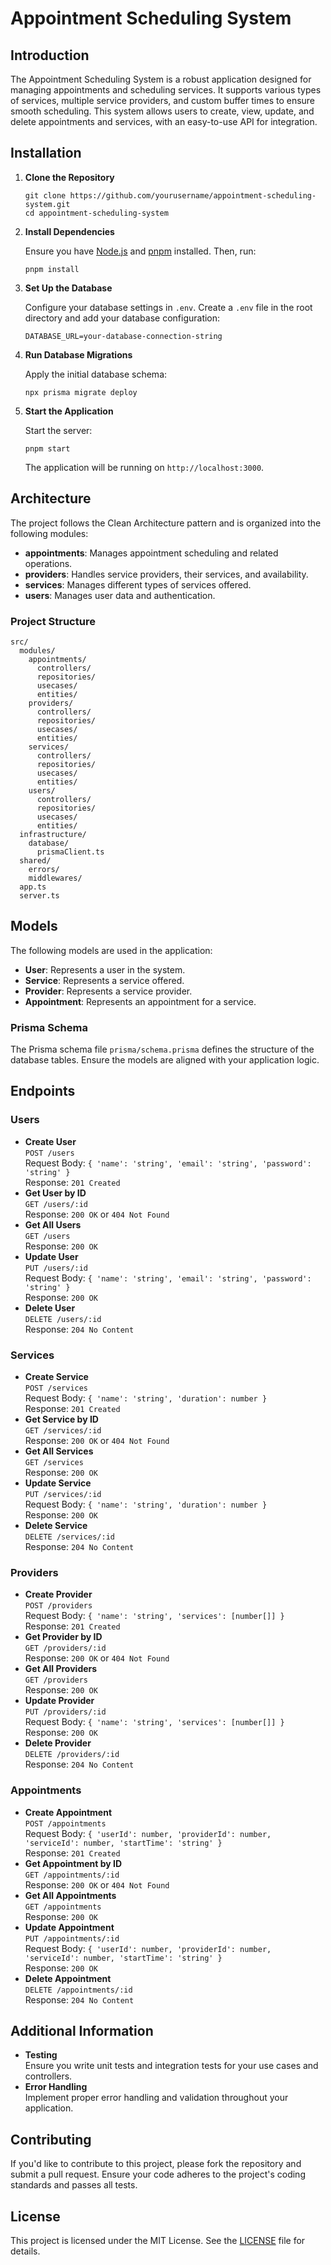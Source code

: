 # Appointment Scheduling System

## Introduction

The Appointment Scheduling System is a robust application designed for managing appointments and scheduling services. It supports various types of services, multiple service providers, and custom buffer times to ensure smooth scheduling. This system allows users to create, view, update, and delete appointments and services, with an easy-to-use API for integration.

## Installation

1.  **Clone the Repository**

    ```
    git clone https://github.com/yourusername/appointment-scheduling-system.git
    cd appointment-scheduling-system
    ```

2.  **Install Dependencies**

    Ensure you have [Node.js](https://nodejs.org/) and [pnpm](https://pnpm.io/) installed. Then, run:

    ```
    pnpm install
    ```

3.  **Set Up the Database**

    Configure your database settings in `.env`. Create a `.env` file in the root directory and add your database configuration:

    ```
    DATABASE_URL=your-database-connection-string
    ```

4.  **Run Database Migrations**

    Apply the initial database schema:

    ```
    npx prisma migrate deploy
    ```

5.  **Start the Application**

    Start the server:

    ```
    pnpm start
    ```

    The application will be running on `http://localhost:3000`.

## Architecture

The project follows the Clean Architecture pattern and is organized into the following modules:

- **appointments**: Manages appointment scheduling and related operations.
- **providers**: Handles service providers, their services, and availability.
- **services**: Manages different types of services offered.
- **users**: Manages user data and authentication.

### Project Structure

```
src/
  modules/
    appointments/
      controllers/
      repositories/
      usecases/
      entities/
    providers/
      controllers/
      repositories/
      usecases/
      entities/
    services/
      controllers/
      repositories/
      usecases/
      entities/
    users/
      controllers/
      repositories/
      usecases/
      entities/
  infrastructure/
    database/
      prismaClient.ts
  shared/
    errors/
    middlewares/
  app.ts
  server.ts
```

## Models

The following models are used in the application:

- **User**: Represents a user in the system.
- **Service**: Represents a service offered.
- **Provider**: Represents a service provider.
- **Appointment**: Represents an appointment for a service.

### Prisma Schema

The Prisma schema file `prisma/schema.prisma` defines the structure of the database tables. Ensure the models are aligned with your application logic.

## Endpoints

### Users

- **Create User**  
  `POST /users`  
  Request Body: `{ 'name': 'string', 'email': 'string', 'password': 'string' }`  
  Response: `201 Created`
- **Get User by ID**  
  `GET /users/:id`  
  Response: `200 OK` or `404 Not Found`
- **Get All Users**  
  `GET /users`  
  Response: `200 OK`
- **Update User**  
  `PUT /users/:id`  
  Request Body: `{ 'name': 'string', 'email': 'string', 'password': 'string' }`  
  Response: `200 OK`
- **Delete User**  
  `DELETE /users/:id`  
  Response: `204 No Content`

### Services

- **Create Service**  
  `POST /services`  
  Request Body: `{ 'name': 'string', 'duration': number }`  
  Response: `201 Created`
- **Get Service by ID**  
  `GET /services/:id`  
  Response: `200 OK` or `404 Not Found`
- **Get All Services**  
  `GET /services`  
  Response: `200 OK`
- **Update Service**  
  `PUT /services/:id`  
  Request Body: `{ 'name': 'string', 'duration': number }`  
  Response: `200 OK`
- **Delete Service**  
  `DELETE /services/:id`  
  Response: `204 No Content`

### Providers

- **Create Provider**  
  `POST /providers`  
  Request Body: `{ 'name': 'string', 'services': [number[]] }`  
  Response: `201 Created`
- **Get Provider by ID**  
  `GET /providers/:id`  
  Response: `200 OK` or `404 Not Found`
- **Get All Providers**  
  `GET /providers`  
  Response: `200 OK`
- **Update Provider**  
  `PUT /providers/:id`  
  Request Body: `{ 'name': 'string', 'services': [number[]] }`  
  Response: `200 OK`
- **Delete Provider**  
  `DELETE /providers/:id`  
  Response: `204 No Content`

### Appointments

- **Create Appointment**  
  `POST /appointments`  
  Request Body: `{ 'userId': number, 'providerId': number, 'serviceId': number, 'startTime': 'string' }`  
  Response: `201 Created`
- **Get Appointment by ID**  
  `GET /appointments/:id`  
  Response: `200 OK` or `404 Not Found`
- **Get All Appointments**  
  `GET /appointments`  
  Response: `200 OK`
- **Update Appointment**  
  `PUT /appointments/:id`  
  Request Body: `{ 'userId': number, 'providerId': number, 'serviceId': number, 'startTime': 'string' }`  
  Response: `200 OK`
- **Delete Appointment**  
  `DELETE /appointments/:id`  
  Response: `204 No Content`

## Additional Information

- **Testing**  
  Ensure you write unit tests and integration tests for your use cases and controllers.
- **Error Handling**  
  Implement proper error handling and validation throughout your application.

## Contributing

If you'd like to contribute to this project, please fork the repository and submit a pull request. Ensure your code adheres to the project's coding standards and passes all tests.

## License

This project is licensed under the MIT License. See the [LICENSE](LICENSE) file for details.
